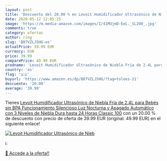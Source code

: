 ```yaml
---
layout: post
title: 'Descuento del 20.00 % en Levoit Humidificador Ultrasónico de Nieb'
date: 2020-05-12 12:05:25
image: 'https://m.media-amazon.com/images/I/41MUjmD-EeL._SL200_.jpg'
comments: true
category: ofertas
author: ring
slug: 'B07VZLJ5HG-es'
actualPrice: 39.99 EUR
currency: EUR
price: 39.99
comparePrice: 49.99 EUR
prodname: 'Levoit Humidificador Ultrasónico de Niebla Fría de 2.4L para Bebés  sin BPA   Funcionamiento Silencioso  Luz Nocturna y Apagado Automático  con 3 Niveles de Niebla  Dura hasta 24 Horas  Classic 100'
country: 'es'
flag: '🇪🇸'
buyurl: 'https://www.amazon.es/dp/B07VZLJ5HG/?tag=tolees-21'
descuento: '20.00'
average: '39.99'
---
```


Tienes [Levoit Humidificador Ultrasónico de Niebla Fría de 2.4L para Bebés  sin BPA   Funcionamiento Silencioso  Luz Nocturna y Apagado Automático  con 3 Niveles de Niebla  Dura hasta 24 Horas  Classic 100](https://www.amazon.es/dp/B07VZLJ5HG/?tag=tolees-21) con un 20.00 % de descuento con precio de oferta de 39.99 EUR (original: 49.99 EUR) en el siguiente enlace!

[![Levoit Humidificador Ultrasónico de Nieb](https://m.media-amazon.com/images/I/41MUjmD-EeL._SL200_.jpg)](https://www.amazon.es/dp/B07VZLJ5HG/?tag=tolees-21)

ℹ️:


[🛒 Accede a la oferta!!](https://www.amazon.es/dp/B07VZLJ5HG/?tag=tolees-21)
